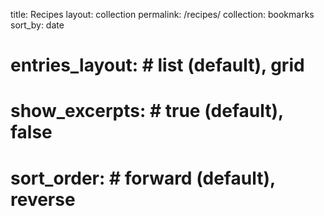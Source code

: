 title: Recipes
layout: collection
permalink: /recipes/
collection: bookmarks
sort_by: date

# entries_layout: # list (default), grid
# show_excerpts: # true (default), false
# sort_order: # forward (default), reverse
